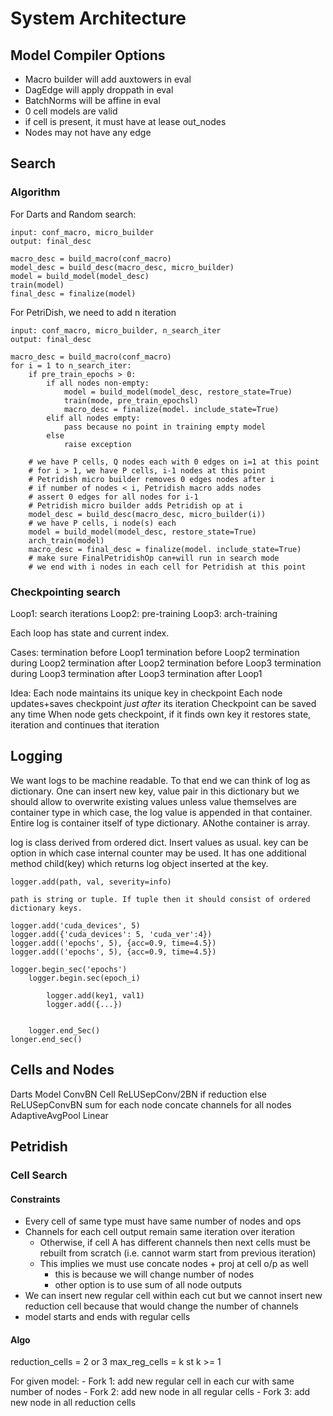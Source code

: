 # System Architecture

## Model Compiler Options

- Macro builder will add auxtowers in eval
- DagEdge will apply droppath in eval
- BatchNorms will be affine in eval
- 0 cell models are valid
- if cell is present, it must have at lease out_nodes
- Nodes may not have any edge

## Search

### Algorithm

For Darts and Random search:

```
input: conf_macro, micro_builder
output: final_desc

macro_desc = build_macro(conf_macro)
model_desc = build_desc(macro_desc, micro_builder)
model = build_model(model_desc)
train(model)
final_desc = finalize(model)
```

For PetriDish, we need to add n iteration

```
input: conf_macro, micro_builder, n_search_iter
output: final_desc

macro_desc = build_macro(conf_macro)
for i = 1 to n_search_iter:
    if pre_train_epochs > 0:
        if all nodes non-empty:
            model = build_model(model_desc, restore_state=True)
            train(mode, pre_train_epochsl)
            macro_desc = finalize(model. include_state=True)
        elif all nodes empty:
            pass because no point in training empty model
        else
            raise exception

    # we have P cells, Q nodes each with 0 edges on i=1 at this point
    # for i > 1, we have P cells, i-1 nodes at this point
    # Petridish micro builder removes 0 edges nodes after i
    # if number of nodes < i, Petridish macro adds nodes
    # assert 0 edges for all nodes for i-1
    # Petridish micro builder adds Petridish op at i
    model_desc = build_desc(macro_desc, micro_builder(i))
    # we have P cells, i node(s) each
    model = build_model(model_desc, restore_state=True)
    arch_train(model)
    macro_desc = final_desc = finalize(model. include_state=True)
    # make sure FinalPetridishOp can+will run in search mode
    # we end with i nodes in each cell for Petridish at this point
```

### Checkpointing search

Loop1: search iterations
    Loop2: pre-training
    Loop3: arch-training

Each loop has state and current index.

Cases:
    termination before Loop1
    termination before Loop2
    termination during Loop2
    termination after Loop2
    termination before Loop3
    termination during Loop3
    termination after Loop3
    termination after Loop1

Idea:
    Each node maintains its unique key in checkpoint
    Each node updates+saves checkpoint *just after* its iteration
        Checkpoint can be saved any time
    When node gets checkpoint, if it finds own key
        it restores state, iteration and continues that iteration

## Logging

We want logs to be machine readable. To that end we can think of log as dictionary. One can insert new key, value pair in this dictionary but we should allow to overwrite existing values unless value themselves are container type in which case, the log value is appended in that container. Entire log is container itself of type dictionary. ANothe container is array.

log is class derived from ordered dict. Insert values as usual. key can be option in which case internal counter may be used. It has one additional method child(key) which returns log object inserted at the key.


```
logger.add(path, val, severity=info)

path is string or tuple. If tuple then it should consist of ordered dictionary keys.

logger.add('cuda_devices', 5)
logger.add({'cuda_devices': 5, 'cuda_ver':4})
logger.add(('epochs', 5), {acc=0.9, time=4.5})
logger.add(('epochs', 5), {acc=0.9, time=4.5})

logger.begin_sec('epochs')
    logger.begin.sec(epoch_i)

        logger.add(key1, val1)
        logger.add({...})


    logger.end_Sec()
longer.end_sec()

```


## Cells and Nodes
Darts Model
    ConvBN
    Cell
        ReLUSepConv/2BN if reduction else ReLUSepConvBN
        sum for each node
        concate channels for all nodes
    AdaptiveAvgPool
    Linear


## Petridish

### Cell Search

#### Constraints

- Every cell of same type must have same number of nodes and ops
- Channels for each cell output remain same iteration over iteration
    - Otherwise, if cell A has different channels then next cells must be
        rebuilt from scratch (i.e. cannot warm start from previous iteration)
    - This implies we must use concate nodes + proj at cell o/p as well
        - this is because we will change number of nodes
        - other option is to use sum of all node outputs
- We can insert new regular cell within each cut but we cannot insert
    new reduction cell because that would change the number of channels
- model starts and ends with regular cells

#### Algo

reduction_cells = 2 or 3
max_reg_cells = k st k >= 1

For given model:
    - Fork 1: add new regular cell in each cur with same number of nodes
    - Fork 2: add new node in all regular cells
    - Fork 3: add new node in all reduction cells


